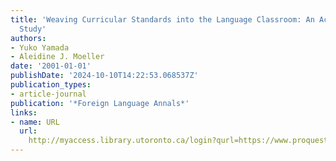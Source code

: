 ```yaml
---
title: 'Weaving Curricular Standards into the Language Classroom: An Action Research
  Study'
authors:
- Yuko Yamada
- Aleidine J. Moeller
date: '2001-01-01'
publishDate: '2024-10-10T14:22:53.068537Z'
publication_types:
- article-journal
publication: '*Foreign Language Annals*'
links:
- name: URL
  url: 
    http://myaccess.library.utoronto.ca/login?qurl=https://www.proquest.com/docview/62349284?accountid=14771&bdid=38382&_bd=P8Xth0wWqfHkFNkH24qzxKCsWsU%3D
---
```


